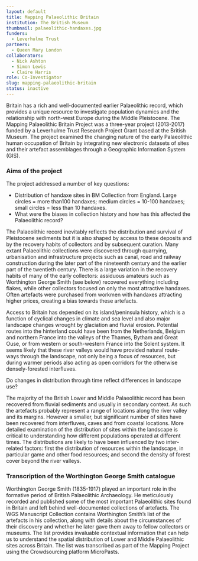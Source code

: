 ```yaml
---
layout: default
title: Mapping Palaeolithic Britain
institution: The British Museum
thumbnail: palaeolithic-handaxes.jpg
funders:
  - Leverhulme Trust
partners:
  - Queen Mary London
collaborators:
  - Nick Ashton
  - Simon Lewis
  - Claire Harris
role: Co-Investigator
slug: mapping-palaeolithic-britain
status: inactive
---
```

Britain has a rich and well-documented earlier Palaeolithic record, which provides a unique resource to investigate population dynamics and the relationship with north-west Europe during the Middle Pleistocene. The Mapping Palaeolithic Britain Project was a three-year project (2013-2017) funded by a Leverhulme Trust Research Project Grant based at the British Museum. The project examined the changing nature of the early Palaeolithic human occupation of Britain by integrating new electronic datasets of sites and their artefact assemblages through a Geographic Information System (GIS).

### Aims of the project

The project addressed a number of key questions:


* Distribution of handaxe sites in BM Collection from England. Large circles = more than100 handaxes; medium circles = 10-100 handaxes; small circles = less than 10 handaxes.
* What were the biases in collection history and how has this affected the Palaeolithic record?

The Palaeolithic record inevitably reflects the distribution and survival of Pleistocene sediments but it is also shaped by access to these deposits and by the recovery habits of collectors and by subsequent curation. Many extant Palaeolithic collections were discovered through quarrying, urbanisation and infrastructure projects such as canal, road and railway construction during the later part of the nineteenth century and the earlier part of the twentieth century. There is a large variation in the recovery habits of many of the early collectors: assiduous amateurs such as Worthington George Smith (see below) recovered everything including flakes, while other collectors focused on only the most attractive handaxes. Often artefacts were purchased from workmen with handaxes attracting higher prices, creating a bias towards these artefacts.


Access to Britain has depended on its island/peninsula history, which is a function of cyclical changes in climate and sea level and also major landscape changes wrought by glaciation and fluvial erosion. Potential routes into the hinterland could have been from the Netherlands, Belgium and northern France into the valleys of the Thames, Bytham and Great Ouse, or from western or south-western France into the Solent system. It seems likely that these river valleys would have provided natural route-ways through the landscape, not only being a focus of resources, but during warmer periods also acting as open corridors for the otherwise densely-forested interfluves.

Do changes in distribution through time reflect differences in landscape use?

The majority of the British Lower and Middle Palaeolithic record has been recovered from fluvial sediments and usually in secondary context. As such the artefacts probably represent a range of locations along the river valley and its margins. However a smaller, but significant number of sites have been recovered from interfluves, caves and from coastal locations. More detailed examination of the distribution of sites within the landscape is critical to understanding how different populations operated at different times. The distributions are likely to have been influenced by two inter-related factors: first the distribution of resources within the landscape, in particular game and other food resources; and second the density of forest cover beyond the river valleys.


### Transcription of the Worthington George Smith catalogue

Worthington George Smith (1835-1917) played an important role in the formative period of British Palaeolithic Archaeology. He meticulously recorded and published some of the most important Palaeolithic sites found in Britain and left behind well-documented collections of artefacts. The WGS Manuscript Collection contains Worthington Smith’s list of the artefacts in his collection, along with details about the circumstances of their discovery and whether he later gave them away to fellow collectors or museums. The list provides invaluable contextual information that can help us to understand the spatial distribution of Lower and Middle Palaeolithic sites across Britain. The list was transcribed as part of the Mapping Project using the Crowdsourcing platform MicroPasts.
